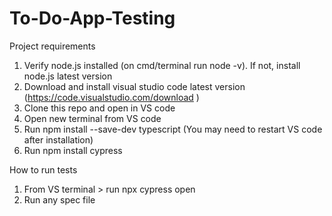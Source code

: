 # To-Do-App-Testing
Project requirements
1. Verify node.js installed (on cmd/terminal run node -v). If not, install node.js latest version
2. Download and install visual studio code latest version (https://code.visualstudio.com/download )
3. Clone this repo and open in VS code
4. Open new terminal from VS code
5. Run npm install --save-dev typescript (You may need to restart VS code after installation)
6. Run npm install cypress

How to run tests
1. From VS terminal > run npx cypress open
2. Run any spec file
